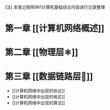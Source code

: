 [注] 本笔记按照961计算机基础综合内容进行记录整理
# 第一章 [[计算机网络概述]]
# 第二章 [[物理层⚛️]]
# 第三章 [[数据链路层🔗]]

- [[计算机网络中出现的协议]]
- [[计算机网络中出现的格式]]
- [[计算机网络中出现的算法]]